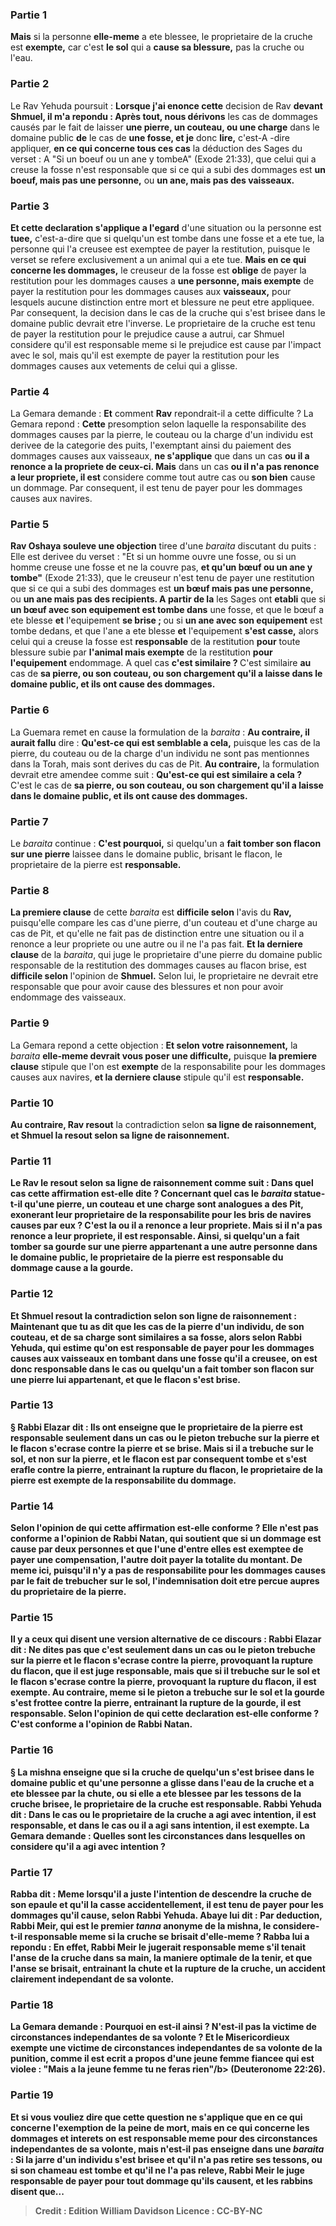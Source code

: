 
### Partie 1
<b>Mais</b> si la personne <b>elle-meme</b> a ete blessee, le proprietaire de la cruche est <b>exempte,</b> car c'est <b>le sol</b> qui a <b>cause sa blessure,</b> pas la cruche ou l'eau.

### Partie 2
Le Rav Yehuda poursuit : <b>Lorsque j'ai enonce cette</b> decision de Rav <b>devant Shmuel, il m'a repondu : Après tout, nous dérivons</b> les cas de dommages causés par le fait de laisser <b>une pierre, un couteau, ou une charge</b> dans le domaine public <b>de</b> le cas de <b>une fosse, et je</b> donc <b>lire,</b> c'est-A -dire appliquer, <b>en ce qui concerne tous ces cas</b> la déduction des Sages du verset : A "Si un boeuf ou un ane y tombeA" (Exode 21:33), que celui qui a creuse la fosse n'est responsable que si ce qui a subi des dommages est <b>un boeuf, mais pas une personne,</b> ou <b>un ane, mais pas des vaisseaux.</b>

### Partie 3
<b>Et cette declaration s'applique a l'egard</b> d'une situation ou la personne est <b>tuee,</b> c'est-a-dire que si quelqu'un est tombe dans une fosse et a ete tue, la personne qui l'a creusee est exemptee de payer la restitution, puisque le verset se refere exclusivement a un animal qui a ete tue. <b>Mais en ce qui concerne les dommages,</b> le creuseur de la fosse est <b>oblige</b> de payer la restitution pour les dommages causes a <b>une personne, mais exempte</b> de payer la restitution pour les dommages causes aux <b>vaisseaux,</b> pour lesquels aucune distinction entre mort et blessure ne peut etre appliquee. Par consequent, la decision dans le cas de la cruche qui s'est brisee dans le domaine public devrait etre l'inverse. Le proprietaire de la cruche est tenu de payer la restitution pour le prejudice cause a autrui, car Shmuel considere qu'il est responsable meme si le prejudice est cause par l'impact avec le sol, mais qu'il est exempte de payer la restitution pour les dommages causes aux vetements de celui qui a glisse.

### Partie 4
La Gemara demande : <b>Et</b> comment <b>Rav</b> repondrait-il a cette difficulte ? La Gemara repond : <b>Cette</b> presomption selon laquelle la responsabilite des dommages causes par la pierre, le couteau ou la charge d'un individu est derivee de la categorie des puits, l'exemptant ainsi du paiement des dommages causes aux vaisseaux, <b>ne s'applique</b> que dans un cas <b>ou il a renonce a la propriete de ceux-ci. Mais</b> dans un cas <b>ou il n'a pas renonce a leur propriete, il est</b> considere comme tout autre cas ou <b>son bien</b> cause un dommage. Par consequent, il est tenu de payer pour les dommages causes aux navires.

### Partie 5
<b>Rav Oshaya souleve une objection</b> tiree d'une <i>baraita</i> discutant du puits : Elle est derivee du verset : "Et si un homme ouvre une fosse, ou si un homme creuse une fosse et ne la couvre pas, <b>et qu'un bœuf ou un ane y tombe"</b> (Exode 21:33), que le creuseur n'est tenu de payer une restitution que si ce qui a subi des dommages est <b>un bœuf mais pas une personne,</b> ou <b>un ane mais pas des recipients. A partir de la</b> les Sages ont <b>etabli</b> que si <b>un bœuf avec son equipement est tombe dans</b> une fosse, et que le bœuf a ete blesse <b>et</b> l'equipement <b>se brise ; </b> ou si <b>un ane avec son equipement</b> est tombe dedans, et que l'ane a ete blesse <b>et</b> l'equipement <b>s'est casse,</b> alors celui qui a creuse la fosse est <b>responsable</b> de la restitution <b>pour</b> toute blessure subie par <b>l'animal mais exempte</b> de la restitution <b>pour l'equipement</b> endommage. A quel</b> cas <b>c'est similaire ? </b> C'est similaire <b>au</b> cas de <b>sa pierre, ou son couteau, ou son chargement qu'il a laisse dans le domaine public, et ils ont cause des dommages.</b>

### Partie 6
La Guemara remet en cause la formulation de la <i>baraita</i> : <b>Au contraire, il aurait fallu</b> dire : <b>Qu'est-ce qui est semblable a cela,</b> puisque les cas de la pierre, du couteau ou de la charge d'un individu ne sont pas mentionnes dans la Torah, mais sont derives du cas de Pit. <b>Au contraire,</b> la formulation devrait etre amendee comme suit : <b>Qu'est-ce qui est similaire a cela ?</b> C'est le cas de <b>sa pierre, ou son couteau, ou son chargement qu'il a laisse dans le domaine public, et ils ont cause des dommages.</b>

### Partie 7
Le <i>baraita</i> continue : <b>C'est pourquoi,</b> si quelqu'un a <b>fait tomber son flacon sur une pierre</b> laissee dans le domaine public, brisant le flacon, le proprietaire de la pierre est <b>responsable.</b>

### Partie 8
<b>La premiere clause</b> de cette <i>baraita</i> est <b>difficile selon</b> l'avis du <b>Rav,</b> puisqu'elle compare les cas d'une pierre, d'un couteau et d'une charge au cas de Pit, et qu'elle ne fait pas de distinction entre une situation ou il a renonce a leur propriete ou une autre ou il ne l'a pas fait. <b>Et la derniere clause</b> de la <i>baraita</i>, qui juge le proprietaire d'une pierre du domaine public responsable de la restitution des dommages causes au flacon brise, est <b>difficile selon</b> l'opinion de <b>Shmuel.</b> Selon lui, le proprietaire ne devrait etre responsable que pour avoir cause des blessures et non pour avoir endommage des vaisseaux.

### Partie 9
La Gemara repond a cette objection : <b>Et selon votre raisonnement,</b> la <i>baraita</i> <b>elle-meme devrait vous poser une difficulte,</b> puisque <b>la premiere clause</b> stipule que l'on est <b>exempte</b> de la responsabilite pour les dommages causes aux navires, <b>et la derniere clause</b> stipule qu'il est <b>responsable.</b>

### Partie 10
<b>Au contraire, Rav resout</b> la contradiction selon <b>sa ligne de <b>raisonnement, et Shmuel la resout</b> selon <b>sa ligne de <b>raisonnement.</b>

### Partie 11
<b>Le Rav le resout</b> selon <b>sa ligne de <b>raisonnement</b> comme suit : <b>Dans quel</b> cas <b>cette affirmation est-elle dite ?</b> Concernant quel cas le <i>baraita</i> statue-t-il qu'une pierre, un couteau et une charge sont analogues a des Pit, exonerant leur proprietaire de la responsabilite pour les bris de navires causes par eux ? C'est <b>la ou il a renonce a leur propriete. Mais</b> si <b>il n'a pas renonce a leur propriete, il est responsable. Ainsi,</b> si quelqu'un a <b>fait tomber sa gourde sur une pierre</b> appartenant a une autre personne dans le domaine public, le proprietaire de la pierre est <b>responsable</b> du dommage cause a la gourde.

### Partie 12
<b>Et Shmuel resout</b> la contradiction selon son <b>ligne de <b>raisonnement</b> : Maintenant que tu as dit</b> que les cas de <b>la pierre d'un individu, de son couteau, et de sa charge sont similaires a sa fosse,</b> alors <b>selon Rabbi Yehuda, qui estime</b> qu'on est <b>responsable</b> de payer <b>pour les dommages</b> causes <b>aux vaisseaux en</b> tombant dans <b>une fosse</b> qu'il a creusee, on est <b>donc responsable</b> dans le cas ou quelqu'un a <b>fait tomber son flacon sur</b> une <b>pierre</b> lui appartenant, et que le flacon s'est brise.

### Partie 13
§ <b>Rabbi Elazar dit : Ils ont enseigne</b> que le proprietaire de la pierre est responsable <b>seulement</b> dans un cas <b>ou</b> le pieton <b>trebuche sur la pierre et</b> le flacon <b>s'ecrase contre la pierre</b> et se brise. <b>Mais</b> si <b>il a trebuche sur le sol,</b> et non sur la pierre, <b>et</b> le flacon est par consequent tombe et <b>s'est erafle contre la pierre,</b> entrainant la rupture du flacon, le proprietaire de la pierre est <b>exempte</b> de la responsabilite du dommage.

### Partie 14
<b>Selon l'opinion de qui</b> cette affirmation est-elle conforme ? Elle n'est <b>pas conforme</b> a l'opinion de <b>Rabbi Natan,</b> qui soutient que si un dommage est cause par deux personnes et que l'une d'entre elles est exemptee de payer une compensation, l'autre doit payer la totalite du montant. De meme ici, puisqu'il n'y a pas de responsabilite pour les dommages causes par le fait de trebucher sur le sol, l'indemnisation doit etre percue aupres du proprietaire de la pierre.

### Partie 15
<b>Il y a</b> ceux <b>qui disent</b> une version alternative de ce discours : <b>Rabbi Elazar dit : Ne dites pas</b> que c'est seulement dans un cas <b>ou</b> le pieton <b>trebuche sur la pierre et</b> le flacon <b>s'ecrase contre la pierre,</b> provoquant la rupture du flacon, <b>que</b> il <b>est juge responsable, mais</b> que si <b>il trebuche sur le sol et</b> le flacon <b>s'ecrase contre la pierre,</b> provoquant la rupture du flacon, il est <b>exempte. Au contraire, meme</b> si le pieton a <b>trebuche sur le sol et</b> la gourde <b>s'est frottee contre la pierre,</b> entrainant la rupture de la gourde, il est <b>responsable. Selon l'opinion de qui cette declaration est-elle conforme ? C'est <b>conforme</b> a l'opinion de <b>Rabbi Natan.</b>

### Partie 16
§ La mishna enseigne que si la cruche de quelqu'un s'est brisee dans le domaine public et qu'une personne a glisse dans l'eau de la cruche et a ete blessee par la chute, ou si elle a ete blessee par les tessons de la cruche brisee, le proprietaire de la cruche est responsable. Rabbi Yehuda dit : Dans le cas ou le proprietaire de la cruche a agi <b>avec intention,</b> il est responsable, et dans le cas ou il a agi sans intention, il est exempte. La Gemara demande : <b>Quelles sont les circonstances</b> dans lesquelles on considere qu'il a agi avec <b>intention ?</b>

### Partie 17
<b>Rabba dit :</b> Meme <b>lorsqu'il a juste <b>l'intention de descendre</b> la cruche <b>de son epaule</b> et qu'il la casse accidentellement, il est tenu de payer pour les dommages qu'il cause, selon Rabbi Yehuda. <b>Abaye lui dit : Par deduction, Rabbi Meir,</b> qui est le premier <i>tanna</i> anonyme de la mishna, le <b>considere-t-il</b> <b>responsable meme</b> si la cruche <b>se brisait</b> d'elle-meme ? Rabba <b>lui a repondu : En effet, Rabbi Meir le jugerait</b> <b>responsable meme</b> s'il tenait <b>l'anse</b> de la cruche <b>dans sa main,</b> la maniere optimale de la tenir, et que l'anse se brisait, entrainant la chute et la rupture de la cruche, un accident clairement independant de sa volonte.

### Partie 18
La Gemara demande : <b>Pourquoi</b> en est-il ainsi ? N'est-il pas la <b>victime de circonstances independantes de sa volonte ? Et le Misericordieux exempte</b> une victime de <b>circonstances independantes de sa volonte</b> de la punition, <b>comme il est ecrit</b> a propos d'une jeune femme fiancee qui est violee : <b>"Mais a la jeune femme tu ne feras rien"/b> (Deuteronome 22:26).

### Partie 19
<b>Et si vous vouliez dire</b> que <b>cette question ne s'applique</b> que <b>en ce qui concerne</b> l'exemption de la peine de <b>mort</b>, <b>mais en ce qui concerne les dommages et interets</b> on est <b>responsable</b> meme pour des circonstances independantes de sa volonte, <b>mais n'est-il pas enseigne</b> dans une <i>baraita</i> : Si la <b>jarre d'un individu s'est brisee et qu'il n'a pas retire ses</b> tessons, ou si <b>son chameau</b> est tombe <b>et qu'il ne l'a pas releve, Rabbi Meir le juge responsable</b> de payer <b>pour</b> tout <b>dommage</b> qu'ils causent, <b>et les rabbins disent</b> que...

>Credit : Edition William Davidson
>Licence : CC-BY-NC